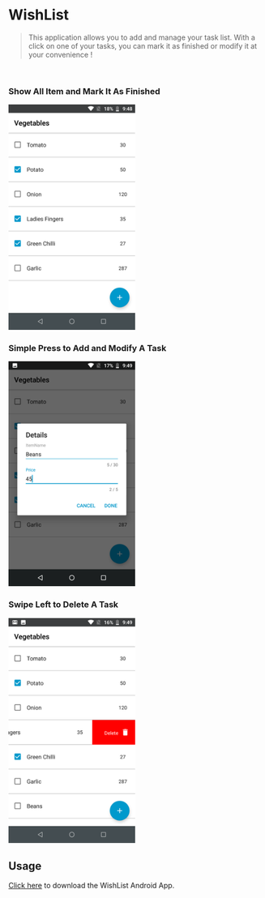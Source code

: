 # WishList

> This application allows you to add and manage your task list.
> With a click on one of your tasks, you can mark it as finished or modify it at your convenience !

<br />
<h3>Show All Item and Mark It As Finished</h3>
<img src="https://github.com/satis-fy/WishList/blob/master/app/Screenshot_20191217-214819.png" width="250" />

<br />
<h3>Simple Press to Add and Modify A Task</h3>
<img src="https://github.com/satis-fy/WishList/blob/master/app/Screenshot_20191217-214933.png" width="250" />
  
<br />
<h3>Swipe Left to Delete A Task</h3>
<img src="https://github.com/satis-fy/WishList/blob/master/app/Screenshot_20191217-214950.png" width="250" />

## Usage
[Click here](https://github.com/satis-fy/WishList/raw/c1d60127b2151d229ae1d084d9009cf390183e8e/Apk/WishList.apk) to download the WishList Android App.


